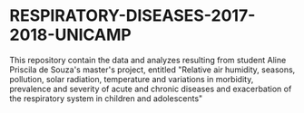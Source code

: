 # RESPIRATORY-DISEASES-2017-2018-UNICAMP
This repository contain the data and analyzes resulting from student Aline Priscila de Souza's master's project, entitled "Relative air humidity, seasons, pollution, solar radiation, temperature and variations in morbidity, prevalence and severity of acute and chronic diseases and exacerbation of the respiratory system in children and adolescents"
